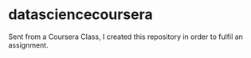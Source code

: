 datasciencecoursera
===================

Sent from a Coursera Class, I created this repository in order to fulfil an assignment.
